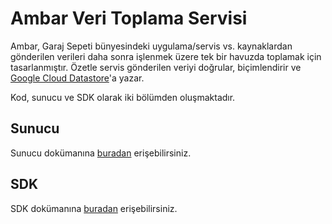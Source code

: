 # Ambar Veri Toplama Servisi

Ambar, Garaj Sepeti bünyesindeki uygulama/servis vs. kaynaklardan gönderilen verileri daha sonra işlenmek üzere tek bir havuzda toplamak için tasarlanmıştır. Özetle servis gönderilen veriyi doğrular, biçimlendirir ve [Google Cloud Datastore](https://cloud.google.com/datastore/)'a yazar.

Kod, sunucu ve SDK olarak iki bölümden oluşmaktadır.

## Sunucu

Sunucu dokümanına [buradan](docs/server.md) erişebilirsiniz.

## SDK

SDK dokümanına [buradan](docs/sdk.md) erişebilirsiniz.
